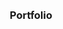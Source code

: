 <div align="center">
  <br />
    <a href="https://raksh56.vercel.app/" target="_blank">
    </a>
  <br />

  <h3 align="center">Portfolio</h3>

</div>

<br />
    <a href="./images/Screenshot (2).png" target="_blank"></a>
    <a href="./images/Screenshot (4).png" target="_blank"></a>
    <a href="./images/Screenshot (5).png" target="_blank"></a>
    <a href="./images/Screenshot (6).png" target="_blank">
    </a>
  <br />

